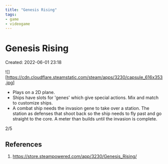 ```yaml
---
title: "Genesis Rising"
tags:
- game
- videogame
---
```


# Genesis Rising
Created: 2022-06-01 23:18  

![][https://cdn.cloudflare.steamstatic.com/steam/apps/3230/capsule_616x353.jpg]

- Plays on a 2D plane.
- Ships have slots for 'genes' which give special actions. Mix and match to customize ships.
- A combat ship needs the invasion gene to take over a station. The station as defenses that shoot back so the ship needs to fly past and go straight to the core. A meter than builds until the invasion is complete.

2/5

## References
1. https://store.steampowered.com/app/3230/Genesis_Rising/